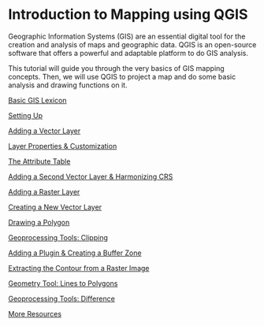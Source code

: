# Introduction to Mapping using QGIS

Geographic Information Systems (GIS) are an essential digital tool for the creation and analysis of maps and geographic data. QGIS is an open-source software that offers a powerful and adaptable platform to do GIS analysis.

This tutorial will guide you through the very basics of GIS mapping concepts. Then, we will use QGIS to project a map and do some basic analysis and drawing functions on it.

[Basic GIS Lexicon](sections/basic.md)  

[Setting Up](sections/setup.md)  

[Adding a Vector Layer](sections/layer1.md)  

[Layer Properties & Customization](sections/layerpro.md)  

[The Attribute Table](sections/attrib.md)  

[Adding a Second Vector Layer & Harmonizing CRS](sections/layer2.md)  

[Adding a Raster Layer](sections/raster.md)  

[Creating a New Vector Layer](sections/newlayer.md)  

[Drawing a Polygon](sections/polydraw.md)  

[Geoprocessing Tools: Clipping](sections/clip.md)  

[Adding a Plugin & Creating a Buffer Zone](sections/buffer.md)  

[Extracting the Contour from a Raster Image](sections/contour.md)  

[Geometry Tool: Lines to Polygons](sections/linesto.md)  

[Geoprocessing Tools: Difference](sections/differ.md)  

[More Resources](sections/more.md)  